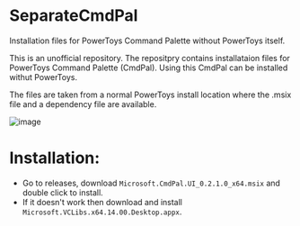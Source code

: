 # SeparateCmdPal
Installation files for PowerToys Command Palette without PowerToys itself.

This is an unofficial repository. The repositpry contains installataion files for PowerToys Command Palette (CmdPal). Using this CmdPal can be installed withut PowerToys.

The files are taken from a normal PowerToys install location where the .msix file and a dependency file are available.

![image](https://github.com/user-attachments/assets/0c7b6a47-4f22-4740-95ba-20124a722599)


# Installation:
- Go to releases, download `Microsoft.CmdPal.UI_0.2.1.0_x64.msix` and double click to install.
- If it doesn't work then download and install `Microsoft.VCLibs.x64.14.00.Desktop.appx`.
